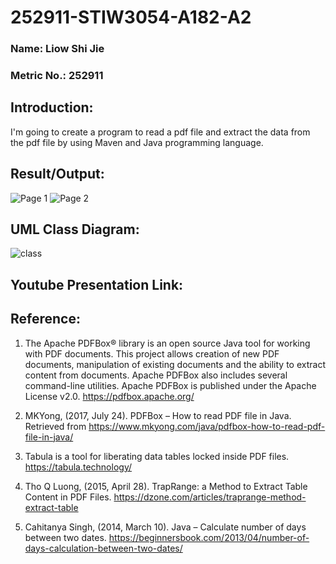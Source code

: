 # 252911-STIW3054-A182-A2

### Name: Liow Shi Jie
### Metric No.: 252911

## Introduction:
I'm going to create a program to read a pdf file and extract the data from the pdf file by using Maven and Java programming language.

## Result/Output:
![Page 1](https://user-images.githubusercontent.com/37296225/55481656-719f8780-5655-11e9-93f4-78851aa1b864.JPG)
![Page 2](https://user-images.githubusercontent.com/37296225/55481657-719f8780-5655-11e9-8393-eec8c608d925.JPG)

## UML Class Diagram:
![class](https://user-images.githubusercontent.com/37296225/55481632-66e4f280-5655-11e9-9834-57733ae03760.jpg)


## Youtube Presentation Link:


## Reference:

1. The Apache PDFBox® library is an open source Java tool for working with PDF documents. This project allows creation of new PDF documents, manipulation of existing documents and the ability to extract content from documents. Apache PDFBox also includes several command-line utilities. Apache PDFBox is published under the Apache License v2.0. https://pdfbox.apache.org/

2. MKYong, (2017, July 24). PDFBox – How to read PDF file in Java. Retrieved from https://www.mkyong.com/java/pdfbox-how-to-read-pdf-file-in-java/

3. Tabula is a tool for liberating data tables locked inside PDF files. https://tabula.technology/

4. Tho Q Luong, (2015, April 28). TrapRange: a Method to Extract Table Content in PDF Files. https://dzone.com/articles/traprange-method-extract-table

5. Cahitanya Singh, (2014, March 10). Java – Calculate number of days between two dates. https://beginnersbook.com/2013/04/number-of-days-calculation-between-two-dates/
